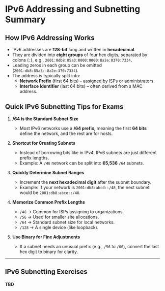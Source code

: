 # IPv6 Addressing and Subnetting Summary

## How IPv6 Addressing Works
- IPv6 addresses are **128-bit** long and written in **hexadecimal**.
- They are divided into **eight groups** of four hex digits, separated by colons (`:`), e.g., `2001:0db8:85a3:0000:0000:8a2e:0370:7334`.
- Leading zeros in each group can be omitted (`2001:db8:85a3::8a2e:370:7334`).
- The address is typically split into:
  - **Network Prefix** (first 64 bits) – assigned by ISPs or administrators.
  - **Interface Identifier** (last 64 bits) – often derived from a MAC address.

## Quick IPv6 Subnetting Tips for Exams
1. **/64 is the Standard Subnet Size**
   - Most IPv6 networks use a **/64 prefix**, meaning the first **64 bits** define the network, and the rest are for hosts.

2. **Shortcut for Creating Subnets**
   - Instead of borrowing bits like in IPv4, IPv6 subnets are just different prefix lengths.
   - Example: A `/48` network can be split into **65,536** `/64` subnets.

3. **Quickly Determine Subnet Ranges**
   - Increment the **next hexadecimal digit** after the subnet boundary.
   - Example: If your network is `2001:db8:abcd::/48`, the next subnet would be `2001:db8:abce::/48`.

4. **Memorize Common Prefix Lengths**
   - `/48` → Common for ISPs assigning to organizations.
   - `/56` → Used for smaller site allocations.
   - `/64` → Standard subnet size for local networks.
   - `/128` → A single device (like loopback).

5. **Use Binary for Fine Adjustments**
   - If a subnet needs an unusual prefix (e.g., `/56` to `/60`), convert the last hex digit to binary for clarity.

---

## IPv6 Subnetting Exercises

#### TBD

